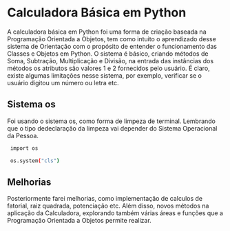 
# Calculadora Básica em Python

A calculadora básica em Python foi uma forma de criação baseada na Programação Orientada a Objetos, tem como intuito o aprendizado desse sistema de Orientação com o propósito de entender o funcionamento das Classes e Objetos em Python. O sistema é básico, criando métodos de Soma, Subtração, Multiplicação e Divisão, na entrada das instâncias dos métodos os atributos são valores 1 e 2 fornecidos pelo usuário. É claro, existe algumas limitações nesse sistema, por exemplo, verificar se o usuário digitou um número ou letra etc. 




## Sistema os

Foi usando o sistema os, como forma de limpeza de terminal. Lembrando que o tipo dedeclaração da limpeza vai depender do Sistema Operacional da Pessoa.

```bash
 import os

 os.system("cls")
```
    
## Melhorias

Posteriormente farei melhorias, como implementação de calculos de fatorial, raiz quadrada, potenciação etc. Além disso, novos métodos na aplicação da Calculadora, explorando também várias áreas e funções que a Programação Orientada a Objetos permite realizar.


